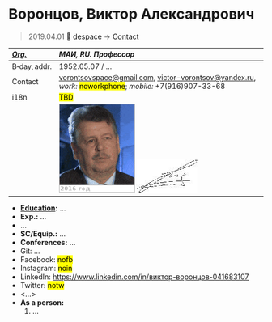 # Воронцов, Виктор Александрович
> 2019.04.01 [🚀](../index/index.md) [despace](index.md) → [Contact](contact.md)

|*[Org.](contact.md)*|*МАИ, RU. Профессор*|
|:--|:--|
|B‑day, addr.|1952.05.07 / …|
|Contact|<vorontsovspace@gmail.com>, <victor-vorontsov@yandex.ru>, *work:* <mark>noworkphone</mark>; *mobile:* +7(916)907-33-68|
|i18n|<mark>TBD</mark>|
| |[![](f/contact/v/voroncov1_photo.gif)](f/contact/v/voroncov1_photo.gif) [![](f/contact/v/voroncov1_sign_thumb.jpg)](f/contact/v/voroncov1_sign.png)|

   - **[Education](edu.md):** …
   - **Exp.:** …
   - …
   - **SC/Equip.:** …
   - **Conferences:** …
   - Git: …
   - Facebook: <mark>nofb</mark>
   - Instagram: <mark>noin</mark>
   - LinkedIn: <https://www.linkedin.com/in/виктор-воронцов-041683107>
   - Twitter: <mark>notw</mark>
   - <…>
   - **As a person:**
      1. …
